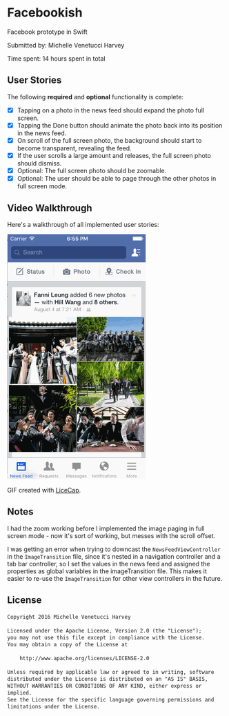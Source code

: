# Facebookish
Facebook prototype in Swift

Submitted by: Michelle Venetucci Harvey

Time spent: 14 hours spent in total

## User Stories

The following **required** and **optional** functionality is complete:

* [x] Tapping on a photo in the news feed should expand the photo full screen.
* [x] Tapping the Done button should animate the photo back into its position in the news feed.
* [x] On scroll of the full screen photo, the background should start to become transparent, revealing the feed.
* [x] If the user scrolls a large amount and releases, the full screen photo should dismiss.
* [x] Optional: The full screen photo should be zoomable.
* [x] Optional: The user should be able to page through the other photos in full screen mode.

## Video Walkthrough 

Here's a walkthrough of all implemented user stories:

![Video Walkthrough](/facebook_walkthrough/facebook_walkthrough.gif)

GIF created with [LiceCap](http://www.cockos.com/licecap/).

## Notes
I had the zoom working before I implemented the image paging in full screen mode - now it's sort of working, but messes with the scroll offset. 

I was getting an error when trying to downcast the `NewsFeedViewController` in the `ImageTransition` file, since it's nested in a navigation controller and a tab bar controller, so I set the values in the news feed and assigned the properties as global variables in the imageTransition file. This makes it easier to re-use the `ImageTransition` for other view controllers in the future. 

## License

    Copyright 2016 Michelle Venetucci Harvey

    Licensed under the Apache License, Version 2.0 (the "License");
    you may not use this file except in compliance with the License.
    You may obtain a copy of the License at

        http://www.apache.org/licenses/LICENSE-2.0

    Unless required by applicable law or agreed to in writing, software
    distributed under the License is distributed on an "AS IS" BASIS,
    WITHOUT WARRANTIES OR CONDITIONS OF ANY KIND, either express or implied.
    See the License for the specific language governing permissions and
    limitations under the License.


